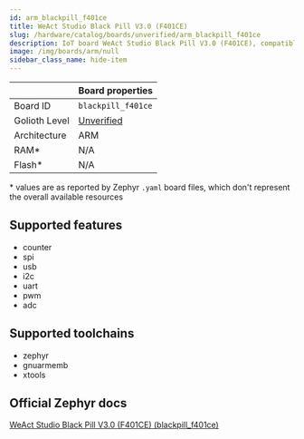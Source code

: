 ```yaml
---
id: arm_blackpill_f401ce
title: WeAct Studio Black Pill V3.0 (F401CE)
slug: /hardware/catalog/boards/unverified/arm_blackpill_f401ce
description: IoT board WeAct Studio Black Pill V3.0 (F401CE), compatible with Golioth at unverified level.
image: /img/boards/arm/null
sidebar_class_name: hide-item
---
```


[//]: # (This is an auto-generated file, do not edit! Changes to it will be lost upon re-generation)



|                | Board properties     |
| -------------  | -------------------- |
| Board ID       | `blackpill_f401ce` |
| Golioth Level  | [Unverified](/hardware#unverified-boards) |
| Architecture   | ARM |
| RAM*           | N/A |
| Flash*         | N/A |

\* values are as reported by Zephyr `.yaml` board files, which don't represent the overall available resources



## Supported features

* counter
* spi
* usb
* i2c
* uart
* pwm
* adc

## Supported toolchains

* zephyr
* gnuarmemb
* xtools

## Official Zephyr docs

[WeAct Studio Black Pill V3.0 (F401CE) (blackpill_f401ce)](https://docs.zephyrproject.org/latest/boards/arm/blackpill_f401ce/doc/index.html)
